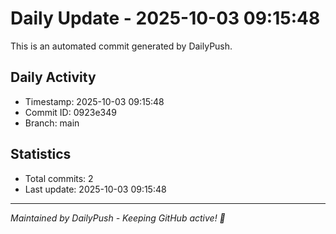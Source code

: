 # Daily Update - 2025-10-03 09:15:48

This is an automated commit generated by DailyPush.

## Daily Activity
- Timestamp: 2025-10-03 09:15:48
- Commit ID: 0923e349
- Branch: main

## Statistics
- Total commits: 2
- Last update: 2025-10-03 09:15:48

---
*Maintained by DailyPush - Keeping GitHub active! 🚀*
